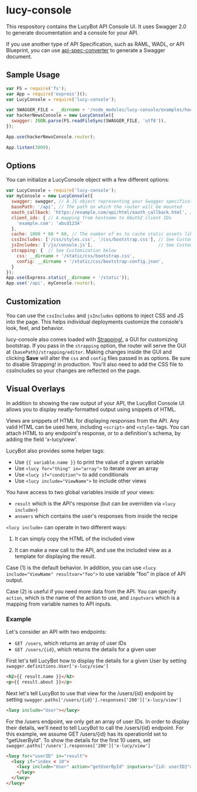 # lucy-console

This respository contains the LucyBot API Console UI. It uses Swagger 2.0 to generate documentation and a console for your API.

If you use another type of API Specification, such as RAML, WADL, or API Blueprint, you can use [api-spec-converter](/lucybot/api-spec-converter) to generate a Swagger document.

## Sample Usage
```js
var FS = require('fs');
var App = require('express')();
var LucyConsole = require('lucy-console');

var SWAGGER_FILE = __dirname + '/node_modules/lucy-console/examples/hacker_news.json';
var hackerNewsConsole = new LucyConsole({
  swagger: JSON.parse(FS.readFileSync(SWAGGER_FILE, 'utf8')),
});

App.use(hackerNewsConsole.router);

App.listen(3000);
```

## Options
You can initialize a LucyConsole object with a few different options:
```js
var LucyConsole = require('lucy-console');
var myConsole = new LucyConsole({
  swagger: swagger, // A JS object representing your Swagger specification
  basePath: '/api', // The path on which the router will be mounted
  oauth_callback: 'https://example.com/api/html/oauth_callback.html', // The URL that the user will be redirected to after authorization. A default callback page is provided at /{basePath}/html/oauth_callback.html
  client_ids: { // A mapping from hostname to OAuth2 client IDs
    'example.com': 'abcd1234'
  },
  cache: 1000 * 60 * 60, // The number of ms to cache static assets like JS and CSS
  cssIncludes: ['/css/styles.css', '/css/bootstrap.css'], // See Customization below
  jsIncludes: ['/js/console.js'],                         // See Customization below
  strapping: {  // See Customization below
    css: __dirname + '/static/css/bootstrap.css',
    config: __dirname + '/static/css/bootstrap-config.json',
  }
});
App.use(Express.static(__dirname + '/static'));
App.use('/api', myConsole.router);
```

## Customization
You can use the `cssIncludes` and `jsIncludes` options to inject CSS and JS into the page.
This helps individual deployments customize the console's look, feel, and behavior.

lucy-console also comes loaded with [Strapping!](/bobby-brennan/strapping), a GUI for customizing bootstrap.
If you pass in the `strapping` option, the router will serve the GUI at `{basePath}/strapping/editor`. Making changes
inside the GUI and clicking **Save** will alter the `css` and `config` files passed in as options. Be sure to disable Strapping! in production.  You'll also need to add the CSS file to cssIncludes so your changes are reflected on the page.

## Visual Overlays
In addition to showing the raw output of your API, the LucyBot Console UI allows you to display neatly-formatted output using snippets of HTML.

Views are snippets of HTML for displaying responses from the API. Any valid HTML can be used here, including ```<script>``` and ```<style>``` tags.  You can attach HTML to any endpoint's response, or to a definition's schema, by adding the field 'x-lucy/view'.

LucyBot also provides some helper tags:
* Use ```{{ variable.name }}``` to print the value of a given variable
* Use ```<lucy for="thing" in="array">``` to iterate over an array
* Use ```<lucy if="condition">``` to add conditionals
* Use ```<lucy include="ViewName">``` to include other views

You have access to two global variables inside of your views:
* ```result``` which is the API's response (but can be overriden via ```<lucy include>```)
* ```answers``` which contains the user's responses from inside the recipe

```<lucy include>``` can operate in two different ways:

1. It can simply copy the HTML of the included view

2. It can make a new call to the API, and use the included view as a template for displaying the result.

Case (1) is the default behavior. In addition, you can use ```<lucy include="ViewName" resultvar="foo">``` to use variable "foo" in place of API output.

Case (2) is useful if you need more data from the API. You can specify ```action```, which is the name of the action to use, and ```inputvars``` which is a mapping from variable names to API inputs.

### Example
Let's consider an API with two endpoints:
* ```GET /users```, which returns an array of user IDs
* ```GET /users/{id}```, which returns the details for a given user

First let's tell LucyBot how to display the details for a given User by setting
``` swagger.definitions.User['x-lucy/view'] ```

```html
<h2>{{ result.name }}</h2>
<p>{{ result.about }}</p>
```

Next let's tell LucyBot to use that view for the /users/{id} endpoint by setting
``` swagger.paths['/users/{id}'].responses['200']['x-lucy/view'] ```

```html
<lucy include="User"></lucy>
```

For the /users endpoint, we only get an array of user IDs. In order to display their details, we'll need to tell LucyBot to call the /users/{id} endpoint. For this example, we assume GET /users/{id} has its operationId set to "getUserById". To show the details for the first 10 users, set
``` swagger.paths['/users'].responses['200']['x-lucy/view'] ```

```html
<lucy for="userID" in="result">
  <lucy if="index < 10">
    <lucy include="User" action="getUserById" inputvars="{id: userID}">
    </lucy>
  </lucy>
</lucy>
```

